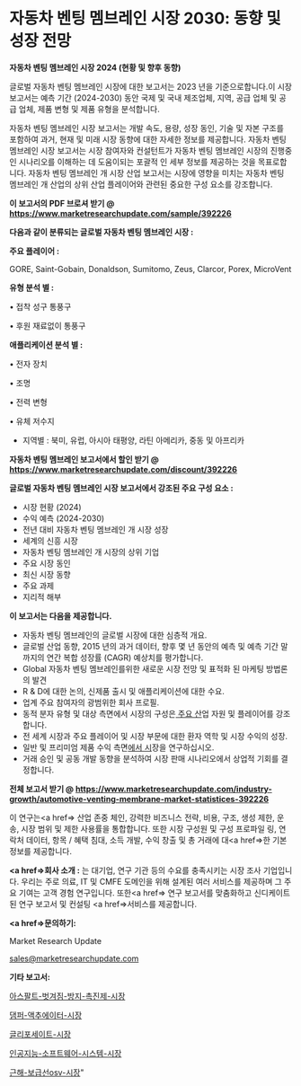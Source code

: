 # 자동차 벤팅 멤브레인 시장 2030: 동향 및 성장 전망

<strong>자동차 벤팅 멤브레인 시장 2024 (현황 및 향후 동향)</strong>

글로벌 자동차 벤팅 멤브레인 시장에 대한 보고서는 2023 년을 기준으로합니다.이 시장 보고서는 예측 기간 (2024-2030) 동안 국제 및 국내 제조업체, 지역, 공급 업체 및 공급 업체, 제품 변형 및 제품 유형을 분석합니다.

자동차 벤팅 멤브레인 시장 보고서는 개발 속도, 용량, 성장 동인, 기술 및 자본 구조를 포함하여 과거, 현재 및 미래 시장 동향에 대한 자세한 정보를 제공합니다. 자동차 벤팅 멤브레인 시장 보고서는 시장 참여자와 컨설턴트가 자동차 벤팅 멤브레인 시장의 진행중인 시나리오를 이해하는 데 도움이되는 포괄적 인 세부 정보를 제공하는 것을 목표로합니다. 자동차 벤팅 멤브레인 개 시장 산업 보고서는 시장에 영향을 미치는 자동차 벤팅 멤브레인 개 산업의 상위 산업 플레이어와 관련된 중요한 구성 요소를 강조합니다.



<strong>이 보고서의 PDF 브로셔 받기 @ <a href=https://www.marketresearchupdate.com/sample/392226>https://www.marketresearchupdate.com/sample/392226</a></strong>



<strong>다음과 같이 분류되는 글로벌 자동차 벤팅 멤브레인 시장 :</strong>



<strong>주요 플레이어 :</strong>

GORE, Saint-Gobain, Donaldson, Sumitomo, Zeus, Clarcor, Porex, MicroVent



<strong>유형 분석 별 :</strong>

• 접착 성구 통풍구

• 후원 재료없이 통풍구



<strong>애플리케이션 분석 별 :</strong>

• 전자 장치

• 조명

• 전력 변형

• 유체 저수지

<ul>
  <li>지역별 : 북미, 유럽, 아시아 태평양, 라틴 아메리카, 중동 및 아프리카</li>
</ul>


<strong>자동차 벤팅 멤브레인 보고서에서 할인 받기 @ <a href=https://www.marketresearchupdate.com/discount/392226>https://www.marketresearchupdate.com/discount/392226</a></strong>



<strong>글로벌 자동차 벤팅 멤브레인 시장 보고서에서 강조된 주요 구성 요소 :</strong>
<ul>
  <li>시장 현황 (2024)</li>
  <li>수익 예측 (2024-2030)</li>
  <li>전년 대비 자동차 벤팅 멤브레인 개 시장 성장</li>
  <li>세계의 신흥 시장</li>
  <li>자동차 벤팅 멤브레인 개 시장의 상위 기업</li>
  <li>주요 시장 동인</li>
  <li>최신 시장 동향</li>
  <li>주요 과제</li>
  <li>지리적 해부</li>
</ul>


<strong>이 보고서는 다음을 제공합니다.</strong>
<ul>
  <li>자동차 벤팅 멤브레인의 글로벌 시장에 대한 심층적 개요.</li>
  <li>글로벌 산업 동향, 2015 년의 과거 데이터, 향후 몇 년 동안의 예측 및 예측 기간 말까지의 연간 복합 성장률 (CAGR) 예상치를 평가합니다.</li>
  <li>Global 자동차 벤팅 멤브레인를위한 새로운 시장 전망 및 표적화 된 마케팅 방법론의 발견</li>
  <li>R &amp; D에 대한 논의, 신제품 출시 및 애플리케이션에 대한 수요.</li>
  <li>업계 주요 참여자의 광범위한 회사 프로필.</li>
  <li>동적 분자 유형 및 대상 측면에서 시장의 구성은<a href=> 주요 산</a>업 자원 및 플레이어를 강조합니다.</li>
  <li>전 세계 시장과 주요 플레이어 및 시장 부문에 대한 환자 역학 및 시장 수익의 성장.</li>
  <li>일반 및 프리미엄 제품 수익 측면<a href=>에서 시</a>장을 연구하십시오.</li>
  <li>거래 승인 및 공동 개발 동향을 분석하여 시장 판매 시나리오에서 상업적 기회를 결정합니다.</li>
</ul>



<strong>전체 보고서 받기 @ <a href=https://www.marketresearchupdate.com/industry-growth/automotive-venting-membrane-market-statistices-392226>https://www.marketresearchupdate.com/industry-growth/automotive-venting-membrane-market-statistices-392226</a></strong>

이 연구는<a href=> 산업 존중</a> 체인, 강력한 비즈니스 전략, 비용, 구조, 생성 제한, 운송, 시장 범위 및 제한 사용률을 통합합니다. 또한 시장 구성원 및 구성 프로파일 링, 연락처 데이터, 항목 / 혜택 침대, 소득 개발, 수익 창출 및 총 거래에 대<a href=>한 기본 </a>정보를 제공합니다.



<strong><a href=>회사 소</a>개 :</strong>
는 대기업, 연구 기관 등의 수요를 충족시키는 시장 조사 기업입니다. 우리는 주로 의료, IT 및 CMFE 도메인을 위해 설계된 여러 서비스를 제공하며 그 주요 기여는 고객 경험 연구입니다. 또한<a href=> 연구 보</a>고서를 맞춤화하고 신디케이트 된 연구 보고서 및 컨설팅 <a href=>서비스</a>를 제공합니다.



<strong><a href=>문의하기:</a></strong>

Market Research Update

sales@marketresearchupdate.com



<strong>기타 보고서:</strong>

<a href=https://www.linkedin.com/pulse/아스팔트-벗겨짐-방지-촉진제-시장-경쟁-분석-및-성장-잠재력-2029/>아스팔트-벗겨짐-방지-촉진제-시장</a>

<a href=https://www.linkedin.com/pulse/댐퍼-액추에이터-시장-세분화-연구-및-목표-고객2029년-consumer-connection-chronicles-24--wjthf/>댐퍼-액추에이터-시장</a>

<a href=https://www.linkedin.com/pulse/글리포세이트-시장-세분화-연구-및-목표-고객2029년-survey-spotlight-pro-24-analysis-qdhjf/>글리포세이트-시장</a>

<a href=https://www.linkedin.com/pulse/인공지능-소프트웨어-시스템-시장-동향-및-성장-전망-isdailynews-xfyvf/>인공지능-소프트웨어-시스템-시장</a>

<a href=https://www.linkedin.com/pulse/근해-보급선osv-시장-진입-전략-및-위험-평가2029년-trendsetters-talk-360-analysis-3u5if/>근해-보급선osv-시장</a>"
